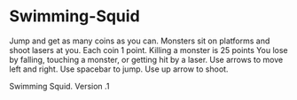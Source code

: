 # Swimming-Squid
Jump and get as many coins as you can.
Monsters sit on platforms and shoot lasers at you.
Each coin 1 point. Killing a monster is 25 points
You lose by falling, touching a monster, or getting hit by a laser.
Use arrows to move left and right. Use spacebar to jump. Use up arrow to shoot.

Swimming Squid. Version .1

